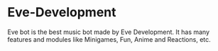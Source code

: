 # Eve-Development
Eve bot is the best music bot made by Eve Development. It has many features and modules like Minigames, Fun, Anime and Reactions, etc.
